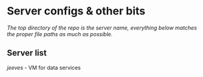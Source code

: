 # Server configs & other bits

_The top directory of the repo is the server name, everything below matches
the proper file paths as much as possible._

## Server list
_jeeves_ - VM for data services